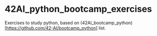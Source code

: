 # 42AI_python_bootcamp_exercises

Exercises to study python, based on (42AI_bootcamp_python)[https://github.com/42-AI/bootcamp_python] list.